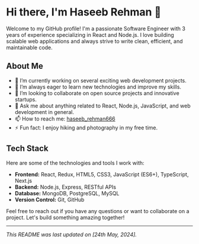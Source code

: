 # Hi there, I'm Haseeb Rehman 👋

Welcome to my GitHub profile! I'm a passionate Software Engineer with 3 years of experience specializing in React and Node.js. I love building scalable web applications and always strive to write clean, efficient, and maintainable code.

## About Me

- 🔭 I’m currently working on several exciting web development projects.
- 🌱 I’m always eager to learn new technologies and improve my skills.
- 👯 I’m looking to collaborate on open source projects and innovative startups.
- 💬 Ask me about anything related to React, Node.js, JavaScript, and web development in general.
- 📫 How to reach me: [haseeb_rehman666](mailto:haseeb_rehman666@yahoo.com)
- ⚡ Fun fact: I enjoy hiking and photography in my free time.

## Tech Stack

Here are some of the technologies and tools I work with:

- **Frontend:** React, Redux, HTML5, CSS3, JavaScript (ES6+), TypeScript, Next.js
- **Backend:** Node.js, Express, RESTful APIs
- **Database:** MongoDB, PostgreSQL, MySQL
- **Version Control:** Git, GitHub


Feel free to reach out if you have any questions or want to collaborate on a project. Let's build something amazing together!

---

*This README was last updated on [24th May, 2024].*
